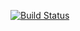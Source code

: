 [![Build Status](https://travis-ci.com/uzilan/exercism-solutions-groovy.svg?branch=master)](https://travis-ci.com/uzilan/exercism-solutions-groovy)
